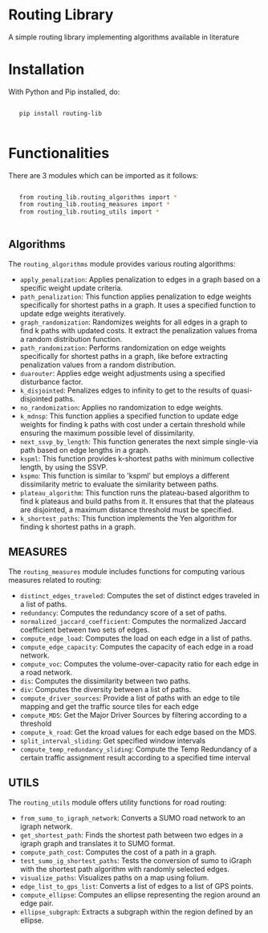 # Routing Library

A simple routing library implementing algorithms available in literature

# Installation

With Python and Pip installed, do:

``` sh

   pip install routing-lib
   
```

# Functionalities

There are 3 modules which can be imported as it follows:

``` sh

   from routing_lib.routing_algorithms import *
   from routing_lib.routing_measures import *
   from routing_lib.routing_utils import *
   
```

## Algorithms

The `routing_algorithms` module provides various routing algorithms:

- `apply_penalization`: Applies penalization to edges in a graph based on a specific weight update criteria.
- `path_penalization`: This function applies penalization to edge weights specifically for shortest paths in a graph. It uses a specified function to update edge weights iteratively.
- `graph_randomization`: Randomizes weights for all edges in a graph to find k paths with updated costs. It extract the penalization values froma a random distribution function.
- `path_randomization`: Performs randomization on edge weights specifically for shortest paths in a graph, like before extracting penalization values from a random distribution.
- `duarouter`: Applies edge weight adjustments using a specified disturbance factor.
- `k_disjointed`: Penalizes edges to infinity to get to the results of quasi-disjointed paths.
- `no_randomization`: Applies no randomization to edge weights.
- `k_mdnsp`: This function applies a specified function to update edge weights for finding k paths with cost under a certain threshold while ensuring the maximum possible level of dissimilarity.
- `next_ssvp_by_length`: This function generates the next simple single-via path based on edge lengths in a graph.
- `kspml`: This function provides k-shortest paths with minimum collective length, by using the SSVP.
- `kspmo`: This function is similar to 'kspml' but employs a different dissimilarity metric to evaluate the similarity between paths.
- `plateau_algorithm`: This function runs the plateau-based algorithm to find k plateaus and build paths from it. It ensures that that the plateaus are disjointed, a maximum distance threshold must be specified.
- `k_shortest_paths`: This function implements the Yen algorithm for finding k shortest paths in a graph.

## MEASURES

The `routing_measures` module includes functions for computing various measures related to routing:

- `distinct_edges_traveled`: Computes the set of distinct edges traveled in a list of paths.
- `redundancy`: Computes the redundancy score of a set of paths.
- `normalized_jaccard_coefficient`: Computes the normalized Jaccard coefficient between two sets of edges.
- `compute_edge_load`: Computes the load on each edge in a list of paths.
- `compute_edge_capacity`: Computes the capacity of each edge in a road network.
- `compute_voc`: Computes the volume-over-capacity ratio for each edge in a road network.
- `dis`: Computes the dissimilarity between two paths.
- `div`: Computes the diversity between a list of paths.
- `compute_driver_sources`: Provide a list of paths with an edge to tile mapping and get the traffic source tiles for each edge
- `compute_MDS`: Get the Major Driver Sources by filtering according to a threshold
- `compute_k_road`: Get the kroad values for each edge based on the MDS.
- `split_interval_sliding`: Get specified window intervals
- `compute_temp_redundancy_sliding`: Compute the Temp Redundancy of a certain traffic assignment result according to a specified time interval


## UTILS

The `routing_utils` module offers utility functions for road routing:

- `from_sumo_to_igraph_network`: Converts a SUMO road network to an igraph network.
- `get_shortest_path`: Finds the shortest path between two edges in a igraph graph and translates it to SUMO format.
- `compute_path_cost`: Computes the cost of a path in a graph.
- `test_sumo_ig_shortest_paths`: Tests the conversion of sumo to iGraph with the shortest path algorithm with randomly selected edges.
- `visualize_paths`: Visualizes paths on a map using folium.
- `edge_list_to_gps_list`: Converts a list of edges to a list of GPS points.
- `compute_ellipse`: Computes an ellipse representing the region around an edge pair.
- `ellipse_subgraph`: Extracts a subgraph within the region defined by an ellipse.